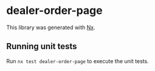 # dealer-order-page

This library was generated with [Nx](https://nx.dev).

## Running unit tests

Run `nx test dealer-order-page` to execute the unit tests.
